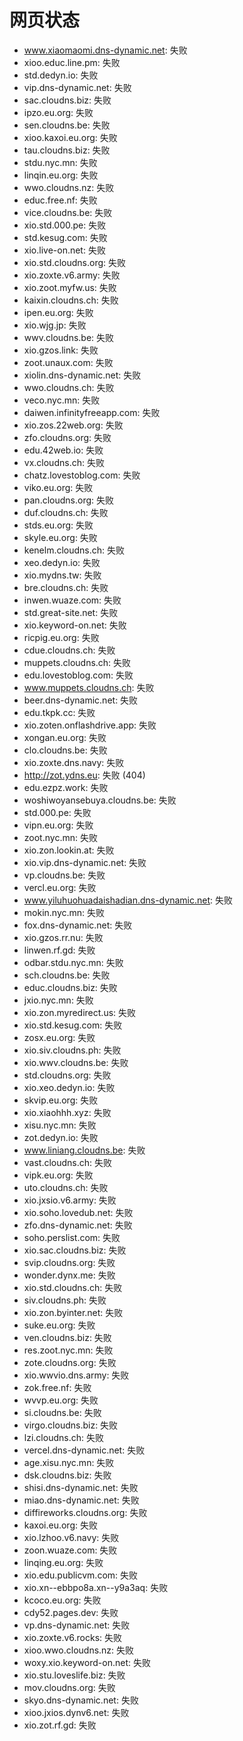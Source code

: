 # 网页状态
- www.xiaomaomi.dns-dynamic.net: 失败
- xioo.educ.line.pm: 失败
- std.dedyn.io: 失败
- vip.dns-dynamic.net: 失败
- sac.cloudns.biz: 失败
- ipzo.eu.org: 失败
- sen.cloudns.be: 失败
- xioo.kaxoi.eu.org: 失败
- tau.cloudns.biz: 失败
- stdu.nyc.mn: 失败
- linqin.eu.org: 失败
- wwo.cloudns.nz: 失败
- educ.free.nf: 失败
- vice.cloudns.be: 失败
- xio.std.000.pe: 失败
- std.kesug.com: 失败
- xio.live-on.net: 失败
- xio.std.cloudns.org: 失败
- xio.zoxte.v6.army: 失败
- xio.zoot.myfw.us: 失败
- kaixin.cloudns.ch: 失败
- ipen.eu.org: 失败
- xio.wjg.jp: 失败
- wwv.cloudns.be: 失败
- xio.gzos.link: 失败
- zoot.unaux.com: 失败
- xiolin.dns-dynamic.net: 失败
- wwo.cloudns.ch: 失败
- veco.nyc.mn: 失败
- daiwen.infinityfreeapp.com: 失败
- xio.zos.22web.org: 失败
- zfo.cloudns.org: 失败
- edu.42web.io: 失败
- vx.cloudns.ch: 失败
- chatz.lovestoblog.com: 失败
- viko.eu.org: 失败
- pan.cloudns.org: 失败
- duf.cloudns.ch: 失败
- stds.eu.org: 失败
- skyle.eu.org: 失败
- kenelm.cloudns.ch: 失败
- xeo.dedyn.io: 失败
- xio.mydns.tw: 失败
- bre.cloudns.ch: 失败
- inwen.wuaze.com: 失败
- std.great-site.net: 失败
- xio.keyword-on.net: 失败
- ricpig.eu.org: 失败
- cdue.cloudns.ch: 失败
- muppets.cloudns.ch: 失败
- edu.lovestoblog.com: 失败
- www.muppets.cloudns.ch: 失败
- beer.dns-dynamic.net: 失败
- edu.tkpk.cc: 失败
- xio.zoten.onflashdrive.app: 失败
- xongan.eu.org: 失败
- clo.cloudns.be: 失败
- xio.zoxte.dns.navy: 失败
- http://zot.ydns.eu: 失败 (404)
- edu.ezpz.work: 失败
- woshiwoyansebuya.cloudns.be: 失败
- std.000.pe: 失败
- vipn.eu.org: 失败
- zoot.nyc.mn: 失败
- xio.zon.lookin.at: 失败
- xio.vip.dns-dynamic.net: 失败
- vp.cloudns.be: 失败
- vercl.eu.org: 失败
- www.yiluhuohuadaishadian.dns-dynamic.net: 失败
- mokin.nyc.mn: 失败
- fox.dns-dynamic.net: 失败
- xio.gzos.rr.nu: 失败
- linwen.rf.gd: 失败
- odbar.stdu.nyc.mn: 失败
- sch.cloudns.be: 失败
- educ.cloudns.biz: 失败
- jxio.nyc.mn: 失败
- xio.zon.myredirect.us: 失败
- xio.std.kesug.com: 失败
- zosx.eu.org: 失败
- xio.siv.cloudns.ph: 失败
- xio.wwv.cloudns.be: 失败
- std.cloudns.org: 失败
- xio.xeo.dedyn.io: 失败
- skvip.eu.org: 失败
- xio.xiaohhh.xyz: 失败
- xisu.nyc.mn: 失败
- zot.dedyn.io: 失败
- www.liniang.cloudns.be: 失败
- vast.cloudns.ch: 失败
- vipk.eu.org: 失败
- uto.cloudns.ch: 失败
- xio.jxsio.v6.army: 失败
- xio.soho.lovedub.net: 失败
- zfo.dns-dynamic.net: 失败
- soho.perslist.com: 失败
- xio.sac.cloudns.biz: 失败
- svip.cloudns.org: 失败
- wonder.dynx.me: 失败
- xio.std.cloudns.ch: 失败
- siv.cloudns.ph: 失败
- xio.zon.byinter.net: 失败
- suke.eu.org: 失败
- ven.cloudns.biz: 失败
- res.zoot.nyc.mn: 失败
- zote.cloudns.org: 失败
- xio.wwvio.dns.army: 失败
- zok.free.nf: 失败
- wvvp.eu.org: 失败
- si.cloudns.be: 失败
- virgo.cloudns.biz: 失败
- lzi.cloudns.ch: 失败
- vercel.dns-dynamic.net: 失败
- age.xisu.nyc.mn: 失败
- dsk.cloudns.biz: 失败
- shisi.dns-dynamic.net: 失败
- miao.dns-dynamic.net: 失败
- diffireworks.cloudns.org: 失败
- kaxoi.eu.org: 失败
- xio.lzhoo.v6.navy: 失败
- zoon.wuaze.com: 失败
- linqing.eu.org: 失败
- xio.edu.publicvm.com: 失败
- xio.xn--ebbpo8a.xn--y9a3aq: 失败
- kcoco.eu.org: 失败
- cdy52.pages.dev: 失败
- vp.dns-dynamic.net: 失败
- xio.zoxte.v6.rocks: 失败
- xioo.wwo.cloudns.nz: 失败
- woxy.xio.keyword-on.net: 失败
- xio.stu.loveslife.biz: 失败
- mov.cloudns.org: 失败
- skyo.dns-dynamic.net: 失败
- xioo.jxios.dynv6.net: 失败
- xio.zot.rf.gd: 失败
